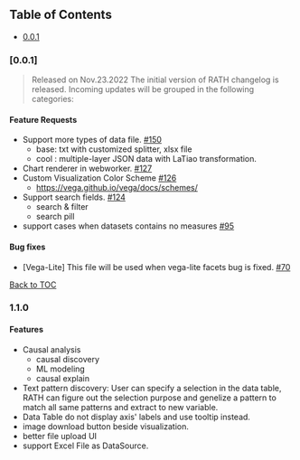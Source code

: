 ## Table of Contents

- [0.0.1](#001)


### [0.0.1]

> Released on Nov.23.2022
The initial version of RATH changelog is released. Incoming updates will be grouped in the following categories:

#### Feature Requests
- Support more types of data file. [#150](https://github.com/Kanaries/Rath/issues/150)
  - base: txt with customized splitter, xlsx file
  - cool : multiple-layer JSON data with LaTiao transformation.
- Chart renderer in webworker. [#127](https://github.com/Kanaries/Rath/issues/127)
- Custom Visualization Color Scheme [#126](https://github.com/Kanaries/Rath/issues/126)
  - https://vega.github.io/vega/docs/schemes/
- Support search fields. [#124](https://github.com/Kanaries/Rath/issues/124)
  - search & filter
  - search pill
- support cases when datasets contains no measures [#95](https://github.com/Kanaries/Rath/issues/95)

#### Bug fixes
- [Vega-Lite] This file will be used when vega-lite facets bug is fixed. [#70](https://github.com/Kanaries/Rath/issues/70)

[Back to TOC](##table-of-contents)


### 1.1.0

#### Features
+ Causal analysis
  + causal discovery
  + ML modeling
  + causal explain
+ Text pattern discovery: User can specify a selection in the data table, RATH can figure out the selection purpose and genelize a pattern to match all same patterns and extract to new variable.
+ Data Table do not display axis' labels and use tooltip instead.
+ image download button beside visualization.
+ better file upload UI
+ support Excel File as DataSource.
